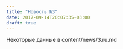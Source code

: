 ```yaml
---
title: "Новость №3"
date: 2017-09-14T20:07:35+03:00
draft: true
---
```


Некоторые данные в content/news/3.ru.md
